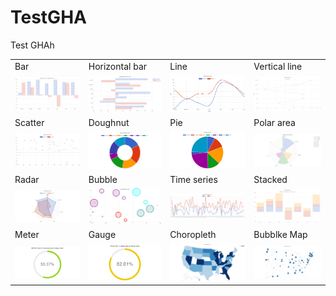 # TestGHA
Test GHAh

<table>
  <tr>
    <td>Bar</td>
	<td>Horizontal bar</td>
	<td>Line</td>
	<td>Vertical line</td>
  </tr>
  <tr>
    <td><img width="200px" src="https://raw.githubusercontent.com/pepstock-org/Charba-Wiki/master/static/img/bar.png"></td>
    <td><img width="200px" src="https://raw.githubusercontent.com/pepstock-org/Charba-Wiki/master/static/img/hbar.png"></td>
	<td><img width="200px" src="https://raw.githubusercontent.com/pepstock-org/Charba-Wiki/master/static/img/line.png"></td>
    <td><img width="200px" src="https://raw.githubusercontent.com/pepstock-org/Charba-Wiki/master/static/img/verticalLine.png"></td>
  </tr>
  <tr>
    <td>Scatter</td>
	<td>Doughnut</td>
	<td>Pie</td>
	<td>Polar area</td>
  </tr>
  <tr>
    <td><img width="200px" src="https://raw.githubusercontent.com/pepstock-org/Charba-Wiki/master/static/img/scatter.png"></td>
    <td><img width="200px" src="https://raw.githubusercontent.com/pepstock-org/Charba-Wiki/master/static/img/doughnut.png"></td>
	<td><img width="200px" src="https://raw.githubusercontent.com/pepstock-org/Charba-Wiki/master/static/img/pie.png"></td>
    <td><img width="200px" src="https://raw.githubusercontent.com/pepstock-org/Charba-Wiki/master/static/img/polar.png"></td>
  </tr>
  <tr>
    <td>Radar</td>
	<td>Bubble</td>
	<td>Time series</td>
	<td>Stacked</td>
  </tr>
  <tr>
    <td><img width="200px" src="https://raw.githubusercontent.com/pepstock-org/Charba-Wiki/master/static/img/radar.png"></td>
    <td><img width="200px" src="https://raw.githubusercontent.com/pepstock-org/Charba-Wiki/master/static/img/bubble.png"></td>
	<td><img width="200px" src="https://raw.githubusercontent.com/pepstock-org/Charba-Wiki/master/static/img/timeSeriesLineChart.png"></td>
    <td><img width="200px" src="https://raw.githubusercontent.com/pepstock-org/Charba-Wiki/master/static/img/stackbar.png"></td>
  </tr>  
  <tr>
    <td>Meter</td>
	<td>Gauge</td>
	<td>Choropleth</td>
	<td>Bubblke Map</td>
  </tr>
  <tr>
    <td><img width="200px" src="https://raw.githubusercontent.com/pepstock-org/Charba-Wiki/master/static/img/meter.png"></td>
    <td><img width="200px" src="https://raw.githubusercontent.com/pepstock-org/Charba-Wiki/master/static/img/gauge.png"></td>
	<td><img width="200px" src="https://raw.githubusercontent.com/pepstock-org/Charba-Wiki/master/static/img/geoChoropleth.png"></td>
    <td><img width="200px" src="https://raw.githubusercontent.com/pepstock-org/Charba-Wiki/master/static/img/geoBubbleMap.png"></td>
  </tr>
</table>  
